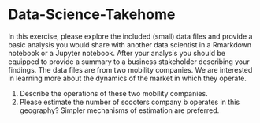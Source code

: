 # Data-Science-Takehome
In this exercise, please explore the included (small) data files and provide a basic analysis you
would share with another data scientist in a Rmarkdown notebook or a Jupyter notebook. After
your analysis you should be equipped to provide a summary to a business stakeholder
describing your findings.
The data files are from two mobility companies. We are interested in learning more about the dynamics of the market in which they operate. 
1. Describe the operations of these two mobility companies. 
2. Please estimate the number of scooters company b operates in this geography? Simpler 
mechanisms of estimation are preferred. 


